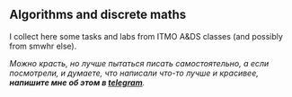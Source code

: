 ## Algorithms and discrete maths

I collect here some tasks and labs from ITMO A&DS classes (and possibly from smwhr else).

_Можно красть, но лучше пытаться писать самостоятельно, а если посмотрели, и думаете, что написали что-то лучше и красивее, **напишите мне об этом в [telegram](https://t.me/nkorzh)**._
